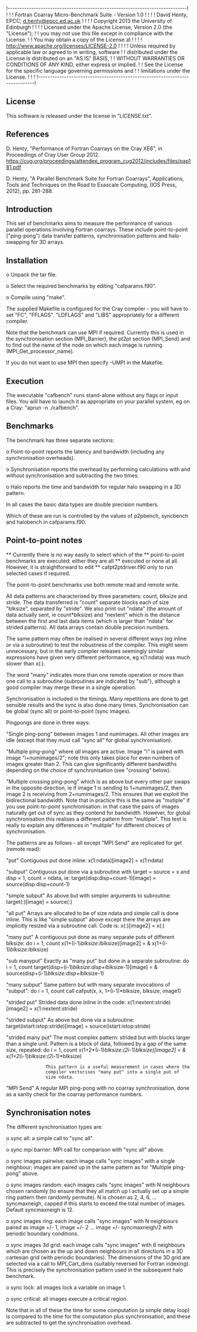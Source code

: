 !----------------------------------------------------------------------------!
!                                                                            !
!  Fortran Coarray Micro-Benchmark Suite - Version 1.0                       !
!                                                                            !
!  David Henty, EPCC; d.henty@epcc.ed.ac.uk                                  !
!                                                                            !
!  Copyright 2013 the University of Edinburgh                                !
!                                                                            !
!  Licensed under the Apache License, Version 2.0 (the "License");           !
!  you may not use this file except in compliance with the License.          !
!  You may obtain a copy of the License at                                   !
!                                                                            !
!      http://www.apache.org/licenses/LICENSE-2.0                            !
!                                                                            !
!  Unless required by applicable law or agreed to in writing, software       !
!  distributed under the License is distributed on an "AS IS" BASIS,         !
!  WITHOUT WARRANTIES OR CONDITIONS OF ANY KIND, either express or implied.  !
!  See the License for the specific language governing permissions and       !
!  limitations under the License.                                            !
!                                                                            !
!----------------------------------------------------------------------------!

License
-------

This software is released under the license in "LICENSE.txt".


References
----------

D. Henty, "Performance of Fortran Coarrays on the Cray XE6", in
Proceedings of Cray User Group 2012.
https://cug.org/proceedings/attendee_program_cug2012/includes/files/pap181.pdf

D. Henty, "A Parallel Benchmark Suite for Fortran Coarrays",
Applications, Tools and Techniques on the Road to Exascale Computing,
(IOS Press, 2012), pp. 281-288.


Introduction
------------

This set of benchmarks aims to measure the performance of various
parallel operations involving Fortran coarrays. These include
point-to-point ("ping-pong") data transfer patterns, synchronisation
patterns and halo-swapping for 3D arrays.


Installation
------------

  o Unpack the tar file.

  o Select the required benchmarks by editing "cafparams.f90".

  o Compile using "make".

The supplied Makefile is configured for the Cray compiler - you will
have to set "FC", "FFLAGS". "LDFLAGS" and "LIBS" appropriately for a
different compiler.

Note that the benchmark can use MPI if required. Currently this is
used in the synchronisation section (MPI_Barrier), the pt2pt section
(MPI_Send) and to find out the name of the node on which each image is
running (MPI_Get_processor_name).

If you do not want to use MPI then specify -UMPI in the Makefile.


Execution
---------

The executable "cafbench" runs stand-alone without any flags or input
files. You will have to launch it as appropriate on your parallel
system, eg on a Cray: "aprun -n <numimages> ./cafbench".


Benchmarks
----------

The benchmark has three separate sections:

  o Point-to-point reports the latency and bandwidth (including any
    synchronisation overheads).

  o Synchronisation reports the overhead by performing calculations with
    and without synchronisation and subtracting the two times.

  o Halo reports the time and bandwidth for regular halo swapping in a
    3D pattern.

In all cases the basic data types are double precision numbers.

Which of these are run is controlled by the values of p2pbench,
syncbench and halobench in cafparams.f90.

Point-to-point notes
--------------------

** Currently there is no way easily to select which of the
** point-to-point benchmarks are executed: either they are all
** executed or none at all. However, it is straightforward to edit
** cafpt2ptdriver.f90 only to run selected cases if required.

The point-to-point benchmarks use both remote read and remote write.

All data patterns are characterised by three parameters: count, blksize
and stride. The data transferred is "count" separate blocks each of size
"blksize", separated by "stride". We also print out "ndata" (the amount
of data actually sent, ie count*blksize) and "nextent" which is the
distance between the first and last data items (which is larger than
"ndata" for strided patterns). All data arrays contain double precision
numbers.

The same pattern may often be realised in several different ways (eg
inline or via a subroutine) to test the robustness of the compiler. This
might seem unnecessary, but in the early compiler releases seemingly
similar expressions have given very different performance, eg x(1:ndata)
was much slower than x(:).

The word "many" indicates more than one remote operation or more than
one call to a subroutine (subroutines are indicated by "sub"), although
a good compiler may merge these in a single operation.

Synchronisation is included in the timings. Many repetitions are done to
get sensible results and the sync is also done many times.
Synchronisation can be global (sync all) or point-to-point (sync
images).

Pingpongs are done in three ways:

"Single ping-pong" between images 1 and numimages. All other images are
idle (except that they must call "sync all" for global synchronisation).

"Multiple ping-pong" where _all_ images are active. Image "i" is paired
with image "i+numimages/2"; note this only takes place for even numbers
of images greater than 2. This can give significantly different
bandwidths depending on the choice of synchronisation (see "crossing"
below).

"Multiple crossing ping-pong" which is as above but every other pair
swaps in the opposite direction, ie if image 1 is sending to
1+numimages/2, then image 2 is receiving from 2+numimages/2. This
ensures that we exploit the bidirectional bandwidth. Note that in
practice this is the same as "mutiple" if you use point-to-point
synchronisation: in that case the pairs of images naturally get out of
sync as they contend for bandwidth. However, for global synchronisation
this realises a different pattern from "multiple". This test is really
to explain any differences in "multiple" for different choices of
synchronisation.


The patterns are as follows - all except "MPI Send" are replicated for
get (remote read):

"put"    Contiguous put done inline: x(1:ndata)[image2] = x(1:ndata)

"subput" Contiguous put done via a subroutine with target = source = x and
         disp = 1, count = ndata, ie:
         target(disp:disp+count-1)[image] = source(disp:disp+count-1)

"simple subput"  As above but with simpler arguments to subroutine:
                 target(:)[image] = source(:)

"all put" Arrays are allocated to be of size ndata and simple call is done
          inline. This is like "simple subput" above except there the arrays
          are implicitly resized via a subroutine call. Code is:
          x(:)[image2] = x(:)

"many put"  A contiguous put done as many separate puts of different blksize:
            do i = 1, count
               x(1+(i-1)*blksize:i*blksize)[image2] = &
               x(1+(i-1)*blksize:i*blksize)

"sub manyput" Exactly as "many put" but done in a separate subroutine:
              do i = 1, count
                target(disp+(i-1)*blksize:disp+i*blksize-1)[image] = &
                source(disp+(i-1)*blksize:disp+i*blksize-1)

"many subput" Same pattern but with many separate invocations of "subput":
              do i = 1, count
                call cafput(x, x, 1+(i-1)*blksize, blksize, image1)

"strided put" Strided data done inline in the code:
              x(1:nextent:stride)[image2] = x(1:nextent:stride)

"strided subput" As above but done via a subroutine:
              target(istart:istop:stride)[image] = source(istart:istop:stride)


"strided many put" The most complex pattern: strided but with blocks
                   larger than a single unit. Pattern is a block of data,
                   followed by a gap of the same size, repeated:
                   do i = 1, count
                     x(1+2*(i-1)*blksize:(2*i-1)*blksize)[image2] = &
                     x(1+2*(i-1)*blksize:(2*i-1)*blksize)

                   This pattern is a useful measurement in cases where the
                   compiler vectorises "many put" into a single put of
                   size ndata.

"MPI Send" A regular MPI ping-pong with no coarray synchronisation, done as
           a sanity check for the coarray performance numbers.


Synchronisation notes
---------------------

The different synchronisation types are:

  o sync all: a simple call to "sync all".

  o sync mpi barrier: MPI call for comparison with "sync all" above.

  o sync images pairwise: each image calls "sync images" with a single
    neighbour; images are paired up in the same pattern as for
    "Multiple ping-pong" above.

  o sync images random: each images calls "sync images" with N
    neighbours chosen randomly (to ensure that they all match up I
    actually set up a simple ring pattern then randomly permute). N is
    chosen as 2, 4, 6, ... syncmaxneigh, capped if this starts to
    exceed the total number of images. Default syncmaxneigh is 12.

  o sync images ring: each image calls "sync images" with N neighbours
    paired as image +/- 1, image +/- 2 ...  image +/- syncmaxneigh/2
    with periodic boundary conditions.

  o sync images 3d grid: each image calls "sync images" with 6
    neighbours which are chosen as the up and down neighbours in all
    directions in a 3D cartesian grid (with periodic boundaries). The
    dimensions of the 3D grid are selected via a call to MPI_Cart_dims
    (suitably reversed for Fortran indexing). This is precisely the
    synchronisation pattern used in the subsequent halo benchmark.

  o sync lock: all images lock a variable on image 1.

  o sync critical: all images execute a critical region.

Note that in all of these the time for some computation (a simple
delay loop) is compared to the time for the computation plus
synchronisation, and these are subtracted to get the synchronisation
overhead.
